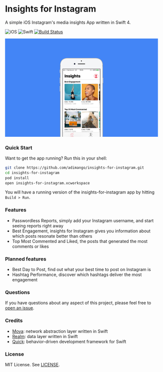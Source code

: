 # Insights for Instagram
A simple iOS Instagram's media insights App written in Swift 4.

![iOS](https://img.shields.io/badge/iOS-10.0%2B-blue.svg)
![Swift](https://img.shields.io/badge/Swift-4-blue.svg)
[![Build Status](https://travis-ci.org/adimango/insights-for-instagram.svg?branch=master)](https://travis-ci.org/adimango/insights-for-instagram)

![](screenshots/app-github-header.png)

### Quick Start

Want to get the app running? Run this in your shell:

```sh
git clone https://github.com/adimango/insights-for-instagram.git
cd insights-for-instagram
pod install
open insights-for-instagram.xcworkspace
```

You will have a running version of the insights-for-instagram app by hitting `Build > Run`.

### Features

* Passwordless Reports, simply add your Instagram username, and start seeing reports right away
* Best Engagement, insights for Instagram gives you information about which posts resonate better than others
* Top Most Commented and Liked, the posts that generated the most comments or likes

### Planned features

* Best Day to Post, find out what your best time to post on Instagram is
* Hashtag Performance, discover which hashtags deliver the most engagement

### Questions

If you have questions about any aspect of this project, please feel free to
[open an issue](https://github.com/adimango/insights-for-instagram/issues/new).

### Credits

- [Moya][]: network abstraction layer written in Swift
- [Realm][]: data layer written in Swift
- [Quick][]: behavior-driven development framework for Swift

### License

MIT License. See [LICENSE](LICENSE).

[Moya]:https://github.com/Moya/Moya
[Realm]:https://realm.io/docs/swift/latest/
[Quick]:https://github.com/Quick/Quick

